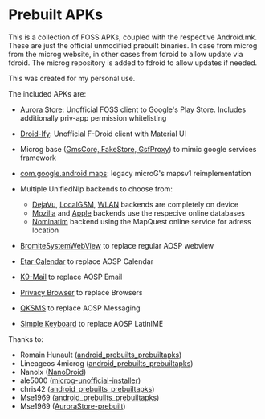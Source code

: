 # Prebuilt APKs

This is a collection of FOSS APKs, coupled with the respective Android.mk. These are just the official unmodified prebuilt binaries. In case from microg from the microg website, in other cases from fdroid to allow update via fdroid. The microg repository is added to fdroid to allow updates if needed.

This was created for my personal use.

The included APKs are:
* [Aurora Store](https://gitlab.com/AuroraOSS/AuroraStore/tags): Unofficial FOSS client to Google's Play Store. Includes additionally priv-app permission whitelisting
* [Droid-Ify](https://android.izzysoft.de/repo/apk/com.looker.droidify): Unofficial F-Droid client with Material UI
* Microg base ([GmsCore, FakeStore, GsfProxy](https://microg.org/download.html)) to mimic google services framework
* [com.google.android.maps](https://github.com/microg/android_frameworks_mapsv1): legacy microG's mapsv1 reimplementation
* Multiple UnifiedNlp backends to choose from:
   * [DejaVu](https://f-droid.org/packages/org.fitchfamily.android.dejavu), [LocalGSM](https://f-droid.org/packages/org.fitchfamily.android.gsmlocation), [WLAN](https://f-droid.org/packages/org.fitchfamily.android.wifi_backend) backends are completely on device
   * [Mozilla](https://f-droid.org/packages/org.microg.nlp.backend.ichnaea) and [Apple](https://f-droid.org/packages/org.microg.nlp.backend.apple) backends use the respecive online databases
   * [Nominatim](https://f-droid.org/packages/org.microg.nlp.backend.nominatim) backend using the MapQuest online service for adress location
   
* [BromiteSystemWebView](https://github.com/bromite/bromite) to replace regular AOSP webview
* [Etar Calendar](https://f-droid.org/packages/ws.xsoh.etar) to replace AOSP Calendar
* [K9-Mail](https://f-droid.org/packages/com.fsck.k9) to replace AOSP Email
* [Privacy Browser](https://www.stoutner.com/privacy-browser/changelog) to replace Browsers
* [QKSMS](https://f-droid.org/en/packages/com.moez.QKSMS) to replace AOSP Messaging
* [Simple Keyboard](https://f-droid.org/packages/rkr.simplekeyboard.inputmethod) to replace AOSP LatinIME

Thanks to:
- Romain Hunault ([android_prebuilts_prebuiltapks](https://gitlab.e.foundation/e/os/android_prebuilts_prebuiltapks))
- Lineageos 4microg ([android_prebuilts_prebuiltapks](https://github.com/lineageos4microg/android_prebuilts_prebuiltapks))
- Nanolx ([NanoDroid](https://gitlab.com/Nanolx/NanoDroid))
- ale5000 ([microg-unofficial-installer](https://github.com/micro5k/microg-unofficial-installer))
- chris42 ([android_prebuilts_prebuiltapks](https://github.com/chris42/android_prebuilts_prebuiltapks))
- Mse1969 ([android_prebuilts_prebuiltapks](https://github.com/MSe1969/android_prebuilts_prebuiltapks))
- Mse1969 ([AuroraStore-prebuilt](https://github.com/MSe1969/AuroraStore-prebuilt))
